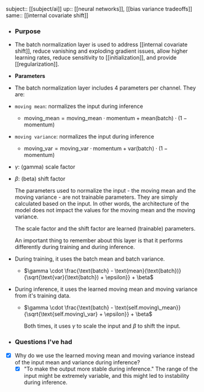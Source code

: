 subject:: [[subject/ai]] 
up:: [[neural networks]], [[bias variance tradeoffs]]
same:: [[internal covariate shift]]

- ### Purpose
- The batch normalization layer is used to address [[internal covariate shift]], reduce vanishing and exploding gradient issues, allow higher learning rates, reduce sensitivity to [[initialization]], and provide [[regularization]].
- **Parameters**
- The batch normalization layer includes 4 parameters per channel. They are:
- `moving mean`: normalizes the input during inference
	- $\text{moving\_mean} = \text{moving\_mean} \cdot \text{momentum} + \text{mean}(\text{batch}) \cdot (1 - \text{momentum})$
- `moving variance`: normalizes the input during inference
	- $\text{moving\_var} = \text{moving\_var} \cdot \text{momentum} + \text{var}(\text{batch}) \cdot (1 - \text{momentum})$
- $\gamma$: (gamma) scale factor
- $\beta$: (beta) shift factor
  
  The parameters used to normalize the input - the moving mean and the moving variance -  are not trainable parameters. They are simply calculated based on the input. In other words, the architecture of the model does not impact the values for the moving mean and the moving variance.
  
  The scale factor and the shift factor are learned (trainable) parameters. 
  
  An important thing to remember about this layer is that it performs differently during training and during inference.
- During training, it uses the batch mean and batch variance.
	- $\gamma \cdot \frac{\text{batch} - \text{mean}(\text{batch})}{\sqrt{\text{var}(\text{batch}) + \epsilon}} + \beta$
- During inference, it uses the learned moving mean and moving variance from it's training data.
	- $\gamma \cdot \frac{\text{batch} - \text{self.moving\_mean}}{\sqrt{\text{self.moving\_var} + \epsilon}} + \beta$
	  
	  Both times, it uses $\gamma$ to scale the input and $\beta$ to shift the input.
- ### Questions I've had
- [x] Why do we use the learned moving mean and moving variance instead of the input mean and variance during inference?
	- [x] "To make the output more stable during inference." The range of the input might be extremely variable, and this might led to instability during inference.
